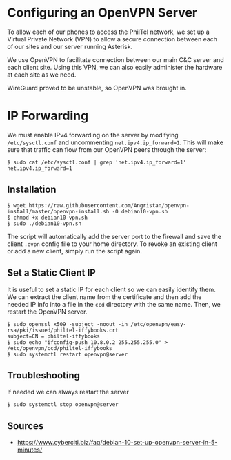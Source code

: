 # Configuring an OpenVPN Server

To allow each of our phones to access the PhilTel network, we set up a Virtual Private Network (VPN) to allow a secure connection between each of our sites and our server running Asterisk.

We use OpenVPN to facilitate connection between our main C&C server and each client site. Using this VPN, we can also easily administer the hardware at each site as we need.

WireGuard proved to be unstable, so OpenVPN was brought in.

# IP Forwarding

We must enable IPv4 forwarding on the server by modifying `/etc/sysctl.conf` and uncommenting `net.ipv4.ip_forward=1`. This will make sure that traffic can flow from our OpenVPN peers through the server:

```
$ sudo cat /etc/sysctl.conf | grep 'net.ipv4.ip_forward=1'
net.ipv4.ip_forward=1
```

## Installation

```
$ wget https://raw.githubusercontent.com/Angristan/openvpn-install/master/openvpn-install.sh -O debian10-vpn.sh 
$ chmod +x debian10-vpn.sh 
$ sudo ./debian10-vpn.sh 
```

The script will automatically add the server port to the firewall and save the client `.ovpn` config file to your home directory. To revoke an existing client or add a new client, simply run the script again.

## Set a Static Client IP

It is useful to set a static IP for each client so we can easily identify them. We can extract the client name from the certificate and then add the needed IP info into a file in the `ccd` directory with the same name. Then, we restart the OpenVPN server.

```
$ sudo openssl x509 -subject -noout -in /etc/openvpn/easy-rsa/pki/issued/philtel-iffybooks.crt
subject=CN = philtel-iffybooks
$ sudo echo "ifconfig-push 10.8.0.2 255.255.255.0" > /etc/openvpn/ccd/philtel-iffybooks
$ sudo systemctl restart openvpn@server
```

## Troubleshooting

If needed we can always restart the server

```
$ sudo systemctl stop openvpn@server 
```

## Sources

* https://www.cyberciti.biz/faq/debian-10-set-up-openvpn-server-in-5-minutes/